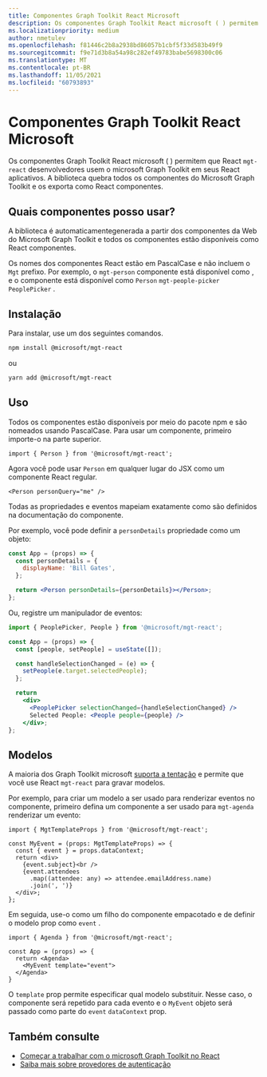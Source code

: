 ```yaml
---
title: Componentes Graph Toolkit React Microsoft
description: Os componentes Graph Toolkit React microsoft ( ) permitem que React `mgt-react` desenvolvedores usem o microsoft Graph Toolkit em seus React aplicativos.
ms.localizationpriority: medium
author: nmetulev
ms.openlocfilehash: f81446c2b8a2938bd86057b1cbf5f33d583b49f9
ms.sourcegitcommit: f9e71d3b8a54a98c282ef49783babe5698300c06
ms.translationtype: MT
ms.contentlocale: pt-BR
ms.lasthandoff: 11/05/2021
ms.locfileid: "60793893"
---
```

# <a name="microsoft-graph-toolkit-react-components"></a>Componentes Graph Toolkit React Microsoft

Os componentes Graph Toolkit React microsoft ( ) permitem que React `mgt-react` desenvolvedores usem o microsoft Graph Toolkit em seus React aplicativos. A biblioteca quebra todos os componentes do Microsoft Graph Toolkit e os exporta como React componentes.

## <a name="what-components-can-i-use"></a>Quais componentes posso usar?

A biblioteca é automaticamentegenerada a partir dos componentes da Web do Microsoft Graph Toolkit e todos os componentes estão disponíveis como React componentes.

Os nomes dos componentes React estão em PascalCase e não incluem o `Mgt` prefixo. Por exemplo, o `mgt-person` componente está disponível como , e o componente está disponível como `Person` `mgt-people-picker` `PeoplePicker` .

## <a name="installation"></a>Instalação 

Para instalar, use um dos seguintes comandos.

```bash
npm install @microsoft/mgt-react
```

ou

```bash
yarn add @microsoft/mgt-react
```

## <a name="usage"></a>Uso

Todos os componentes estão disponíveis por meio do pacote npm e são nomeados usando PascalCase. Para usar um componente, primeiro importe-o na parte superior.

```tsx
import { Person } from '@microsoft/mgt-react';
```

Agora você pode usar `Person` em qualquer lugar do JSX como um componente React regular.

```tsx
<Person personQuery="me" />
```

Todas as propriedades e eventos mapeiam exatamente como são definidos na documentação do componente.

Por exemplo, você pode definir a `personDetails` propriedade como um objeto:

```jsx
const App = (props) => {
  const personDetails = {
    displayName: 'Bill Gates',
  };

  return <Person personDetails={personDetails}></Person>;
};
```

Ou, registre um manipulador de eventos:

```jsx
import { PeoplePicker, People } from '@microsoft/mgt-react';

const App = (props) => {
  const [people, setPeople] = useState([]);

  const handleSelectionChanged = (e) => {
    setPeople(e.target.selectedPeople);
  };

  return
    <div>
      <PeoplePicker selectionChanged={handleSelectionChanged} />
      Selected People: <People people={people} />
    </div>;
};
```

## <a name="templates"></a>Modelos

A maioria dos Graph Toolkit microsoft [suporta a tentação](../customize-components/templates.md) e permite que você use React `mgt-react` para gravar modelos.

Por exemplo, para criar um modelo a ser usado para renderizar eventos no componente, primeiro defina um componente a ser usado para `mgt-agenda` renderizar um evento:

```tsx
import { MgtTemplateProps } from '@microsoft/mgt-react';

const MyEvent = (props: MgtTemplateProps) => {
  const { event } = props.dataContext;
  return <div>
    {event.subject}<br />
    {event.attendees
      .map((attendee: any) => attendee.emailAddress.name)
      .join(', ')}
  </div>;
};
```

Em seguida, use-o como um filho do componente empacotado e de definir o modelo prop como `event` .

```tsx
import { Agenda } from '@microsoft/mgt-react';

const App = (props) => {
  return <Agenda>
    <MyEvent template="event">
  </Agenda>
}
```

O `template` prop permite especificar qual modelo substituir. Nesse caso, o componente será repetido para cada evento e o `MyEvent` objeto será passado como parte do `event` `dataContext` prop.

## <a name="see-also"></a>Também consulte

* [Começar a trabalhar com o microsoft Graph Toolkit no React](./use-toolkit-with-react.md)
* [Saiba mais sobre provedores de autenticação](../providers/providers.md)
